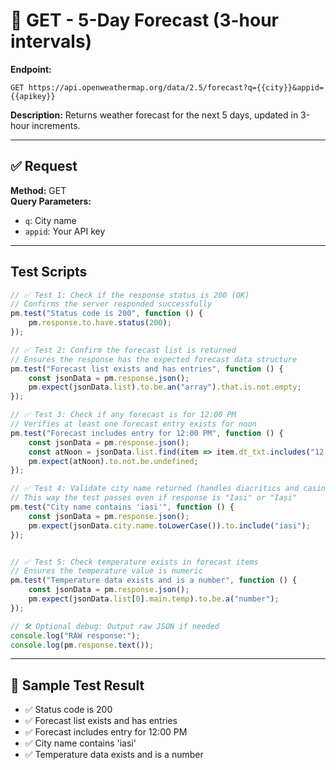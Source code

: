 # 📅 GET - 5-Day Forecast (3-hour intervals)

**Endpoint:**
```
GET https://api.openweathermap.org/data/2.5/forecast?q={{city}}&appid={{apikey}}
```

**Description:**
Returns weather forecast for the next 5 days, updated in 3-hour increments.

---

## ✅ Request

**Method:** GET  
**Query Parameters:**
- `q`: City name
- `appid`: Your API key

---

##  Test Scripts

```javascript
// ✅ Test 1: Check if the response status is 200 (OK)
// Confirms the server responded successfully
pm.test("Status code is 200", function () {
    pm.response.to.have.status(200);
});

// ✅ Test 2: Confirm the forecast list is returned
// Ensures the response has the expected forecast data structure
pm.test("Forecast list exists and has entries", function () {
    const jsonData = pm.response.json();
    pm.expect(jsonData.list).to.be.an("array").that.is.not.empty;
});

// ✅ Test 3: Check if any forecast is for 12:00 PM
// Verifies at least one forecast entry exists for noon
pm.test("Forecast includes entry for 12:00 PM", function () {
    const jsonData = pm.response.json();
    const atNoon = jsonData.list.find(item => item.dt_txt.includes("12:00:00"));
    pm.expect(atNoon).to.not.be.undefined;
});

// ✅ Test 4: Validate city name returned (handles diacritics and casing)
// This way the test passes even if response is "Iasi" or "Iași"
pm.test("City name contains 'iasi'", function () {
    const jsonData = pm.response.json();
    pm.expect(jsonData.city.name.toLowerCase()).to.include("iasi");
});


// ✅ Test 5: Check temperature exists in forecast items
// Ensures the temperature value is numeric
pm.test("Temperature data exists and is a number", function () {
    const jsonData = pm.response.json();
    pm.expect(jsonData.list[0].main.temp).to.be.a("number");
});

// 🛠️ Optional debug: Output raw JSON if needed
console.log("RAW response:");
console.log(pm.response.text());
```

---

## 🧾 Sample Test Result

- ✅ Status code is 200  
- ✅ Forecast list exists and has entries  
- ✅ Forecast includes entry for 12:00 PM  
- ✅ City name contains 'iasi'
- ✅ Temperature data exists and is a number  